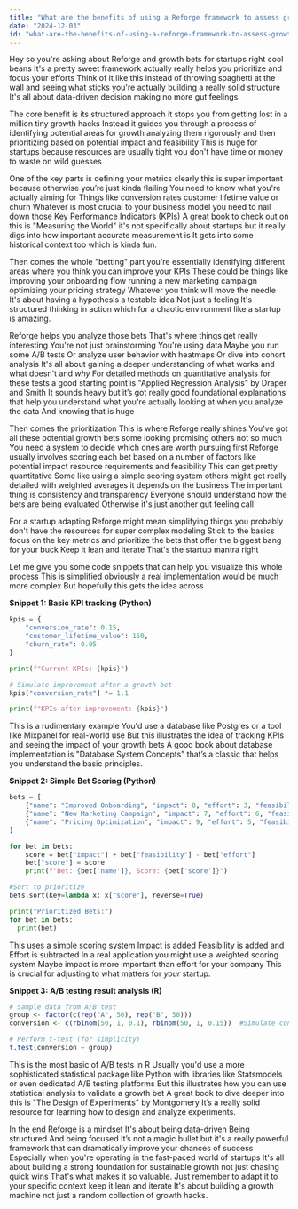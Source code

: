 ```yaml
---
title: "What are the benefits of using a Reforge framework to assess growth bets, and how can it be adapted for startups?"
date: "2024-12-03"
id: "what-are-the-benefits-of-using-a-reforge-framework-to-assess-growth-bets-and-how-can-it-be-adapted-for-startups"
---
```


Hey so you're asking about Reforge and growth bets for startups right cool beans  It's a pretty sweet framework actually really helps you prioritize and focus your efforts  Think of it like this instead of throwing spaghetti at the wall and seeing what sticks you're actually building a really solid structure  It's all about data-driven decision making  no more gut feelings  

The core benefit is its structured approach  it stops you from getting lost in a million tiny growth hacks  Instead it guides you through a process of identifying potential areas for growth analyzing them rigorously and then prioritizing based on potential impact and feasibility  This is huge for startups because resources are usually tight  you don't have time or money to waste on wild guesses  

One of the key parts is defining your metrics clearly  this is super important because otherwise you’re just kinda flailing  You need to know what you're actually aiming for  Things like conversion rates customer lifetime value  or churn  Whatever is most crucial to your business model you need to nail down those Key Performance Indicators (KPIs)  A great book to check out on this is "Measuring the World" it's not specifically about startups but it really digs into how important accurate measurement is  It gets into some historical context too which is kinda fun. 

Then comes the whole "betting" part  you're essentially identifying different areas where you think you can improve your KPIs  These could be things like improving your onboarding flow  running a new marketing campaign optimizing your pricing strategy  Whatever you think will move the needle  It's about having a hypothesis  a testable idea  Not just a feeling  It's structured thinking in action which for a chaotic environment like a startup is amazing.

Reforge helps you analyze those bets  That's where things get really interesting  You're not just brainstorming  You're using data  Maybe you run some A/B tests  Or analyze user behavior with heatmaps  Or dive into cohort analysis  It's all about gaining a deeper understanding of what works and what doesn't and *why*   For detailed methods on quantitative analysis for these tests  a good starting point is  "Applied Regression Analysis" by Draper and Smith  It sounds heavy but it’s got really good foundational explanations that help you understand what you're actually looking at when you analyze the data  And knowing that is huge  

Then comes the prioritization  This is where Reforge really shines  You've got all these potential growth bets  some looking promising  others not so much  You need a system to decide which ones are worth pursuing first  Reforge usually involves scoring each bet based on a number of factors  like potential impact resource requirements and feasibility  This can get pretty quantitative   Some like using a simple scoring system  others might get really detailed with weighted averages  it depends on the business  The important thing is consistency and transparency  Everyone should understand how the bets are being evaluated  Otherwise it's just another gut feeling call

For a startup  adapting Reforge might mean simplifying things  you probably don't have the resources for super complex modeling  Stick to the basics  focus on the key metrics  and prioritize the bets that offer the biggest bang for your buck  Keep it lean and iterate  That's the startup mantra  right  

Let me give you some code snippets that can help you visualize this whole process  This is simplified  obviously a real implementation would be much more complex  But hopefully  this gets the idea across  

**Snippet 1:  Basic KPI tracking (Python)**

```python
kpis = {
    "conversion_rate": 0.15,
    "customer_lifetime_value": 150,
    "churn_rate": 0.05
}

print(f"Current KPIs: {kpis}")

# Simulate improvement after a growth bet
kpis["conversion_rate"] *= 1.1

print(f"KPIs after improvement: {kpis}")

```

This is a rudimentary example  You'd use a database like Postgres or a tool like Mixpanel for real-world use  But this illustrates the idea of tracking KPIs and seeing the impact of your growth bets  A good book about database implementation is "Database System Concepts" that’s a classic that helps you understand the basic principles.


**Snippet 2:  Simple Bet Scoring (Python)**

```python
bets = [
    {"name": "Improved Onboarding", "impact": 8, "effort": 3, "feasibility": 9},
    {"name": "New Marketing Campaign", "impact": 7, "effort": 6, "feasibility": 7},
    {"name": "Pricing Optimization", "impact": 9, "effort": 5, "feasibility": 8}
]

for bet in bets:
    score = bet["impact"] + bet["feasibility"] - bet["effort"]
    bet["score"] = score
    print(f"Bet: {bet['name']}, Score: {bet['score']}")

#Sort to prioritize
bets.sort(key=lambda x: x["score"], reverse=True)

print("Prioritized Bets:")
for bet in bets:
  print(bet)

```


This uses a simple scoring system  Impact is added  Feasibility is added and Effort is subtracted   In a real application you might use a weighted scoring system  Maybe impact is more important than effort for your company  This is crucial for adjusting to what matters for *your* startup.  

**Snippet 3: A/B testing result analysis (R)**

```R
# Sample data from A/B test
group <- factor(c(rep("A", 50), rep("B", 50)))
conversion <- c(rbinom(50, 1, 0.1), rbinom(50, 1, 0.15))  #Simulate conversion

# Perform t-test (for simplicity)
t.test(conversion ~ group)
```

This is the most basic of A/B tests  in R  Usually you'd use a more sophisticated statistical package like Python with libraries like Statsmodels or even dedicated A/B testing platforms  But this illustrates how you can use statistical analysis to validate a growth bet  A great book to dive deeper into this is "The Design of Experiments" by Montgomery  It’s a really solid resource for learning how to design and analyze experiments.

In the end Reforge is a mindset  It's about being data-driven  Being structured  And being focused  It’s not a magic bullet  but it's a really powerful framework that can dramatically improve your chances of success  Especially when you're operating in the fast-paced world of startups  It's all about building a strong foundation for sustainable growth  not just chasing quick wins   That's what makes it so valuable.  Just remember to adapt it to your specific context  keep it lean  and iterate  It's about building a growth machine not just a random collection of growth hacks.
